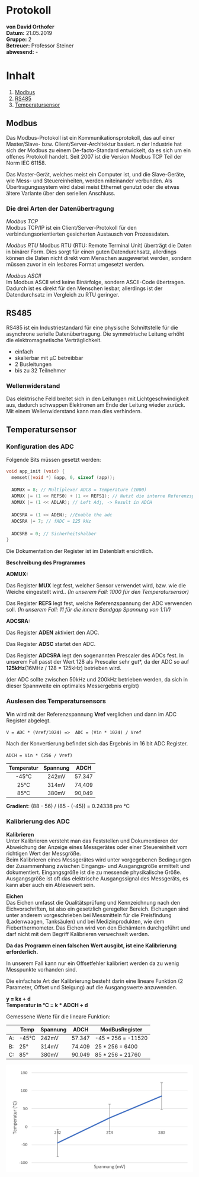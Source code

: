 # Protokoll  
**von David Orthofer**  
**Datum:** 21.05.2019  
**Gruppe:** 2  
**Betreuer:** Professor Steiner  
**abwesend:** -  
  
# Inhalt  
1. [Modbus]()  
1. [RS485]() 
1. [Temperatursensor]()  

## Modbus  
Das Modbus-Protokoll ist ein Kommunikationsprotokoll, das auf einer Master/Slave- bzw. Client/Server-Architektur basiert. n der Industrie hat sich der Modbus zu einem De-facto-Standard entwickelt, da es sich um ein offenes Protokoll handelt. Seit 2007 ist die Version Modbus TCP Teil der Norm IEC 61158.  
  
Das Master-Gerät, welches meist ein Computer ist, und die Slave-Geräte, wie Mess- und Steuereinheiten, werden miteinander verbunden. Als Übertragungssystem wird dabei meist Ethernet genutzt oder die etwas ältere Variante über den seriellen Anschluss.  
  
### Die drei Arten der Datenübertragung  
*Modbus TCP*  
Modbus TCP/IP ist ein Client/Server-Protokoll für den verbindungsorientierten gesicherten Austausch von Prozessdaten.  
  
*Modbus RTU*
Modbus RTU (RTU: Remote Terminal Unit) überträgt die Daten in binärer Form. Dies sorgt für einen guten Datendurchsatz, allerdings können die Daten nicht direkt vom Menschen ausgewertet werden, sondern müssen zuvor in ein lesbares Format umgesetzt werden.  
  
*Modbus ASCII*  
Im Modbus ASCII wird keine Binärfolge, sondern ASCII-Code übertragen. Dadurch ist es direkt für den Menschen lesbar, allerdings ist der Datendurchsatz im Vergleich zu RTU geringer.  
  
## RS485  
RS485 ist ein Industriestandard für eine physische Schnittstelle für die asynchrone serielle Datenübertragung. Die symmetrische Leitung erhöht die elektromagnetische Verträglichkeit.  
  
- einfach  
- skalierbar mit µC betreibbar  
- 2 Busleitungen  
- bis zu 32 Teilnehmer  
  
### Wellenwiderstand
Das elektrische Feld breitet sich in den Leitungen mit Lichtgeschwindigkeit aus, dadurch schwappen Elektronen am Ende der Leitung wieder zurück. Mit einem Wellenwiderstand kann man dies verhindern.  
  
## Temperatursensor  
  
### Konfiguration des ADC

Folgende Bits müssen gesetzt werden:

```c
void app_init (void) {
  memset((void *) &app, 0, sizeof (app));

  ADMUX = 8; // Multiplexer ADC8 = Temperature (1000)
  ADMUX |= (1 << REFS0) + (1 << REFS1); // Nutzt die interne Referenzspannung VRef = 1.1V
  ADMUX |= (1 << ADLAR); // Left Adj, -> Result in ADCH

  ADCSRA = (1 << ADEN); //Enable the adc
  ADCSRA |= 7; // fADC = 125 kHz

  ADCSRB = 0; // Sicherheitshalber
}
```
  
Die Dokumentation der Register ist im Datenblatt ersichtlich.
  
**Beschreibung des Programmes**  
  
**ADMUX:**

Das Register **MUX** legt fest, welcher Sensor verwendet wird, bzw. wie die Weiche eingestellt wird.. *(In unserem Fall: 1000 für den Temperatursensor)*

Das Register **REFS** legt fest, welche Referenzspannung der ADC
verwenden soll. *(In unserem Fall: 11 für die innere Bandgap
Spannung von 1.1V)*

**ADCSRA:**

Das Register **ADEN** aktiviert den ADC.

Das Register **ADSC** startet den ADC.

Das Register **ADCSRA** legt den sogenannten Prescaler des ADCs fest. In
unserem Fall passt der Wert 128 als Prescaler sehr gut*, da der ADC so
auf **125kHz**(16MHz / 128 = 125kHz) betrieben wird.

(der ADC sollte zwischen 50kHz und 200kHz betrieben werden, da sich in
dieser Spannweite ein optimales Messergebnis ergibt)  
  
### Auslesen des Temperatursensors

**Vin** wird mit der Referenzspannung **Vref** verglichen und dann im ADC Register abgelegt.
  
`V = ADC * (Vref/1024) => 
ADC = (Vin * 1024) / Vref`

Nach der Konvertierung befindet sich das Ergebnis im 16 bit ADC Register.

`ADCH = Vin * (256 / Vref)`

|Temperatur|Spannung|ADCH|
|:--------:|:---:|:--:|
|-45°C|242mV|57.347|
|25°C|314mV|74,409|
|85°C|380mV|90,049|

**Gradient**: (88 - 56) / (85 - (-45)) = 0.24338 pro °C
  
### Kalibrierung des ADC  
**Kalibrieren**  
Unter Kalibrieren versteht man das Feststellen und Dokumentieren der Abweichung der Anzeige eines Messgerätes oder einer Steuereinheit vom richtigen Wert der Messgröße.  
Beim Kalibrieren eines Messgerätes wird unter vorgegebenen Bedingungen der Zusammenhang zwischen Eingangs- und Ausgangsgröße ermittelt und dokumentiert. Eingangsgröße ist die zu messende physikalische Größe. Ausgangsgröße ist oft das elektrische Ausgangssignal des Messgeräts, es kann aber auch ein Ablesewert sein.  
  
**Eichen**  
Das Eichen umfasst die Qualitätsprüfung und Kennzeichnung nach den Eichvorschriften, ist also ein gesetzlich geregelter Bereich. Eichungen sind unter anderem vorgeschrieben bei Messmitteln für die Preisfindung (Ladenwaagen, Tanksäulen) und bei Medizinprodukten, wie dem Fieberthermometer. Das Eichen wird von den Eichämtern durchgeführt und darf nicht mit dem Begriff Kalibrieren verwechselt werden.  
  
**Da das Programm einen falschen Wert ausgibt, ist eine Kalibrierung erforderlich.**  
  
In unserem Fall kann nur ein Offsetfehler kalibriert werden da zu wenig Messpunkte vorhanden sind.  
  
Die einfachste Art der Kalibrierung besteht darin eine lineare Funktion (2 Parameter, Offset und Steigung) auf die Ausgangswerte anzuwenden.  
  
**y = kx + d**  
**Temperatur in °C = k * ADCH + d**  
  
Gemessene Werte für die lineare Funktion:  
  
|   | Temp | Spannung | ADCH | ModBusRegister   |  
|---|------|----------|------|------------------|
|A: | -45°C|  242mV   | 57.347| -45 * 256 = -11520|  
|B: |  25° |  314mV   | 74.409|  25 * 256 = 6400  |  
|C: |  85° |  380mV   | 90.049 |  85 * 256 = 21760 |  
  
![](https://github.com/ortdam14/labor/blob/master/DiagrammKalibrierung.PNG)  
